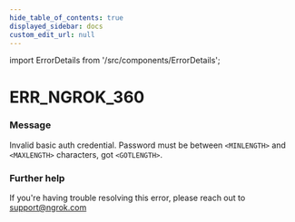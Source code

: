 ```yaml
---
hide_table_of_contents: true
displayed_sidebar: docs
custom_edit_url: null
---
```


import ErrorDetails from '/src/components/ErrorDetails';

# ERR_NGROK_360

### Message
Invalid basic auth credential. Password must be between `<MINLENGTH>` and `<MAXLENGTH>` characters, got `<GOTLENGTH>`.

### Further help
If you're having trouble resolving this error, please reach out to [support@ngrok.com](mailto:support@ngrok.com?subject=Help%20with%20ERR_NGROK_360)

<ErrorDetails error='err_ngrok_360' />
